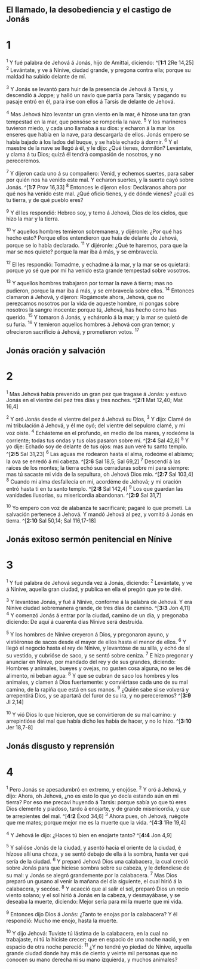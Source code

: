 ## El llamado, la desobediencia y el castigo de Jonás
# 1 
<sup>1</sup> Y fué palabra de Jehová á Jonás, hijo de Amittai, diciendo: ^[**1:1** 2Re 14,25] <sup>2</sup> Levántate, y ve á Nínive, ciudad grande, y pregona contra ella; porque su maldad ha subido delante de mí. 



<sup>3</sup> Y Jonás se levantó para huir de la presencia de Jehová á Tarsis, y descendió á Joppe; y halló un navío que partía para Tarsis; y pagando su pasaje entró en él, para irse con ellos á Tarsis de delante de Jehová. 


<sup>4</sup> Mas Jehová hizo levantar un gran viento en la mar, é hízose una tan gran tempestad en la mar, que pensóse se rompería la nave. <sup>5</sup> Y los marineros tuvieron miedo, y cada uno llamaba á su dios: y echaron á la mar los enseres que había en la nave, para descargarla de ellos. Jonás empero se había bajado á los lados del buque, y se había echado á dormir. <sup>6</sup> Y el maestre de la nave se llegó á él, y le dijo: ¿Qué tienes, dormilón? Levántate, y clama á tu Dios; quizá él tendrá compasión de nosotros, y no pereceremos. 


<sup>7</sup> Y dijeron cada uno á su compañero: Venid, y echemos suertes, para saber por quién nos ha venido este mal. Y echaron suertes, y la suerte cayó sobre Jonás. ^[**1:7** Prov 16,33] <sup>8</sup> Entonces le dijeron ellos: Decláranos ahora por qué nos ha venido este mal. ¿Qué oficio tienes, y de dónde vienes? ¿cuál es tu tierra, y de qué pueblo eres? 



<sup>9</sup> Y él les respondió: Hebreo soy, y temo á Jehová, Dios de los cielos, que hizo la mar y la tierra. 


<sup>10</sup> Y aquellos hombres temieron sobremanera, y dijéronle: ¿Por qué has hecho esto? Porque ellos entendieron que huía de delante de Jehová, porque se lo había declarado. <sup>11</sup> Y dijéronle: ¿Qué te haremos, para que la mar se nos quiete? porque la mar iba á más, y se embravecía. 


<sup>12</sup> El les respondió: Tomadme, y echadme á la mar, y la mar se os quietará: porque yo sé que por mí ha venido esta grande tempestad sobre vosotros. 


<sup>13</sup> Y aquellos hombres trabajaron por tornar la nave á tierra; mas no pudieron, porque la mar iba á más, y se embravecía sobre ellos. <sup>14</sup> Entonces clamaron á Jehová, y dijeron: Rogámoste ahora, Jehová, que no perezcamos nosotros por la vida de aqueste hombre, ni pongas sobre nosotros la sangre inocente: porque tú, Jehová, has hecho como has querido. <sup>15</sup> Y tomaron á Jonás, y echáronlo á la mar; y la mar se quietó de su furia. <sup>16</sup> Y temieron aquellos hombres á Jehová con gran temor; y ofrecieron sacrificio á Jehová, y prometieron votos. <sup>17</sup> 

## Jonás oración y salvación
# 2 
<sup>1</sup> Mas Jehová había prevenido un gran pez que tragase á Jonás: y estuvo Jonás en el vientre del pez tres días y tres noches. 
^[**2:1** Mat 12,40; Mat 16,4] 


<sup>2</sup> Y oró Jonás desde el vientre del pez á Jehová su Dios, <sup>3</sup> Y dijo: Clamé de mi tribulación á Jehová, y él me oyó; del vientre del sepulcro clamé, y mi voz oiste. <sup>4</sup> Echásteme en el profundo, en medio de los mares, y rodeóme la corriente; todas tus ondas y tus olas pasaron sobre mí. ^[**2:4** Sal 42,8] <sup>5</sup> Y yo dije: Echado soy de delante de tus ojos: mas aun veré tu santo templo. ^[**2:5** Sal 31,23] <sup>6</sup> Las aguas me rodearon hasta el alma, rodeóme el abismo; la ova se enredó á mi cabeza. ^[**2:6** Sal 18,5; Sal 69,2] <sup>7</sup> Descendí á las raíces de los montes; la tierra echó sus cerraduras sobre mí para siempre: mas tú sacaste mi vida de la sepultura, oh Jehová Dios mío. ^[**2:7** Sal 103,4] <sup>8</sup> Cuando mi alma desfallecía en mí, acordéme de Jehová; y mi oración entró hasta ti en tu santo templo. ^[**2:8** Sal 142,4] <sup>9</sup> Los que guardan las vanidades ilusorias, su misericordia abandonan. 
^[**2:9** Sal 31,7] 
     

<sup>10</sup> Yo empero con voz de alabanza te sacrificaré; pagaré lo que prometí. La salvación pertenece á Jehová. Y mandó Jehová al pez, y vomitó á Jonás en tierra. ^[**2:10** Sal 50,14; Sal 116,17-18] 
 

## Jonás exitoso sermón penitencial en Nínive
# 3 
<sup>1</sup> Y fué palabra de Jehová segunda vez á Jonás, diciendo: <sup>2</sup> Levántate, y ve á Nínive, aquella gran ciudad, y publica en ella el pregón que yo te diré. 


<sup>3</sup> Y levantóse Jonás, y fué á Nínive, conforme á la palabra de Jehová. Y era Nínive ciudad sobremanera grande, de tres días de camino. ^[**3:3** Jon 4,11] <sup>4</sup> Y comenzó Jonás á entrar por la ciudad, camino de un día, y pregonaba diciendo: De aquí á cuarenta días Nínive será destruída. 



<sup>5</sup> Y los hombres de Nínive creyeron á Dios, y pregonaron ayuno, y vistiéronse de sacos desde el mayor de ellos hasta el menor de ellos. <sup>6</sup> Y llegó el negocio hasta el rey de Nínive, y levantóse de su silla, y echó de sí su vestido, y cubrióse de saco, y se sentó sobre ceniza. <sup>7</sup> E hizo pregonar y anunciar en Nínive, por mandado del rey y de sus grandes, diciendo: Hombres y animales, bueyes y ovejas, no gusten cosa alguna, no se les dé alimento, ni beban agua: <sup>8</sup> Y que se cubran de saco los hombres y los animales, y clamen á Dios fuertemente: y conviértase cada uno de su mal camino, de la rapiña que está en sus manos. <sup>9</sup> ¿Quién sabe si se volverá y arrepentirá Dios, y se apartará del furor de su ira, y no pereceremos? 
^[**3:9** Jl 2,14] 


<sup>10</sup> Y vió Dios lo que hicieron, que se convirtieron de su mal camino: y arrepintióse del mal que había dicho les había de hacer, y no lo hizo. ^[**3:10** Jer 18,7-8] 
 

## Jonás disgusto y reprensión
# 4 
<sup>1</sup> Pero Jonás se apesadumbró en extremo, y enojóse. <sup>2</sup> Y oró á Jehová, y dijo: Ahora, oh Jehová, ¿no es esto lo que yo decía estando aún en mi tierra? Por eso me precaví huyendo á Tarsis: porque sabía yo que tú eres Dios clemente y piadoso, tardo á enojarte, y de grande misericordia, y que te arrepientes del mal. ^[**4:2** Éxod 34,6] <sup>3</sup> Ahora pues, oh Jehová, ruégote que me mates; porque mejor me es la muerte que la vida. 
^[**4:3** 1Re 19,4] 
 

<sup>4</sup> Y Jehová le dijo: ¿Haces tú bien en enojarte tanto? 
^[**4:4** Jon 4,9] 


<sup>5</sup> Y salióse Jonás de la ciudad, y asentó hacia el oriente de la ciudad, é hízose allí una choza, y se sentó debajo de ella á la sombra, hasta ver qué sería de la ciudad. <sup>6</sup> Y preparó Jehová Dios una calabacera, la cual creció sobre Jonás para que hiciese sombra sobre su cabeza, y le defendiese de su mal: y Jonás se alegró grandemente por la calabacera. <sup>7</sup> Mas Dios preparó un gusano al venir la mañana del día siguiente, el cual hirió á la calabacera, y secóse. <sup>8</sup> Y acaeció que al salir el sol, preparó Dios un recio viento solano; y el sol hirió á Jonás en la cabeza, y desmayábase, y se deseaba la muerte, diciendo: Mejor sería para mí la muerte que mi vida. 


<sup>9</sup> Entonces dijo Dios á Jonás: ¿Tanto te enojas por la calabacera? Y él respondió: Mucho me enojo, hasta la muerte. 


<sup>10</sup> Y dijo Jehová: Tuviste tú lástima de la calabacera, en la cual no trabajaste, ni tú la hiciste crecer; que en espacio de una noche nació, y en espacio de otra noche pereció: <sup>11</sup> ¿Y no tendré yo piedad de Nínive, aquella grande ciudad donde hay más de ciento y veinte mil personas que no conocen su mano derecha ni su mano izquierda, y muchos animales? 